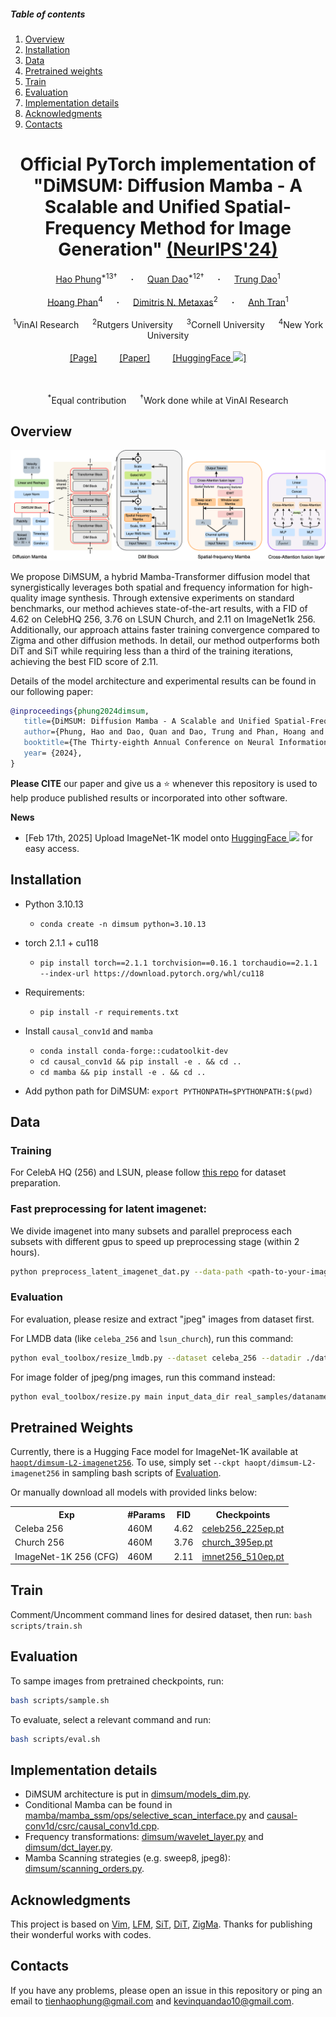 ##### Table of contents
1. [Overview](#overview)
1. [Installation](#installation)
2. [Data](#data)
3. [Pretrained weights](#pretrained-weights)
4. [Train](#train)
5. [Evaluation](#evaluation)
6. [Implementation details](#implementation-details)
7. [Acknowledgments](#acknowledgments)
8. [Contacts](#contacts)

<div align="center">
<h1>Official PyTorch implementation of "DiMSUM: Diffusion Mamba - A Scalable and Unified
Spatial-Frequency Method for Image Generation" <a href="https://arxiv.org/abs/2411.04168"> (NeurIPS'24)</a></h1>
</div>

<div align="center">
  <a href="https://hao-pt.github.io/" target="_blank">Hao&nbsp;Phung</a><sup>*13&dagger;</sup> &emsp; <b>&middot;</b> &emsp;
  <a href="https://quandao10.github.io/" target="_blank">Quan&nbsp;Dao</a><sup>*12&dagger;</sup> &emsp; <b>&middot;</b> &emsp;
  <a href="https://termanteus.com/" target="_blank">Trung&nbsp;Dao</a><sup>1</sup>
  <br> <br>
  <a href="https://viethoang1512.github.io/" target="_blank">Hoang&nbsp;Phan</a><sup>4</sup> &emsp; <b>&middot;</b> &emsp;
  <a href="https://people.cs.rutgers.edu/~dnm/" target="_blank"> Dimitris&nbsp;N. Metaxas</a><sup>2</sup> &emsp; <b>&middot;</b> &emsp;
  <a href="https://sites.google.com/site/anhttranusc/" target="_blank">Anh&nbsp;Tran</a><sup>1</sup>
  <br> <br>
  <sup>1</sup>VinAI Research &emsp;
  <sup>2</sup>Rutgers University &emsp;
  <sup>3</sup>Cornell University &emsp;
  <sup>4</sup>New York University
  <br> <br>
  <a href="https://vinairesearch.github.io/DiMSUM/">[Page]</a> &emsp;&emsp;
  <a href="https://arxiv.org/abs/2411.04168">[Paper]</a> &emsp;&emsp;
  <a href="https://huggingface.co/haopt/dimsum-L2-imagenet256">[HuggingFace <img src="https://huggingface.co/front/assets/huggingface_logo.svg" width=20>]</a> &emsp;&emsp;
  
  <br> <br>
  <emp><sup>*</sup>Equal contribution</emp> &emsp;
  <emp><sup>&dagger;</sup>Work done while at VinAI Research</emp>
</div>


## Overview
<div align="center">
<img src="assets/dim_arch.png" />
</div>

We propose DiMSUM, a hybrid Mamba-Transformer diffusion model that synergistically leverages both spatial and frequency information for high-quality image synthesis. Through extensive experiments on standard benchmarks, our method achieves state-of-the-art results, with a FID of 4.62 on CelebHQ 256, 3.76 on LSUN Church, and 2.11 on ImageNet1k 256. Additionally, our approach attains faster training convergence compared to Zigma and other diffusion methods. In detail, our method outperforms both DiT and SiT while requiring less than a third of the training iterations, achieving the best FID score of 2.11.

Details of the model architecture and experimental results can be found in our following paper:

```bibtex
@inproceedings{phung2024dimsum,
   title={DiMSUM: Diffusion Mamba - A Scalable and Unified Spatial-Frequency Method for Image Generation},
   author={Phung, Hao and Dao, Quan and Dao, Trung and Phan, Hoang and Metaxas, Dimitris and Tran, Anh},
   booktitle={The Thirty-eighth Annual Conference on Neural Information Processing Systems},
   year= {2024},
}
```

**Please CITE** our paper and give us a :star: whenever this repository is used to help produce published results or incorporated into other software.

**News**

- [Feb 17th, 2025] Upload ImageNet-1K model onto [HuggingFace <img src="https://huggingface.co/front/assets/huggingface_logo.svg" width=20>](https://huggingface.co/haopt/dimsum-L2-imagenet256) for easy access.

## Installation

- Python 3.10.13

  - `conda create -n dimsum python=3.10.13`

- torch 2.1.1 + cu118
  - `pip install torch==2.1.1 torchvision==0.16.1 torchaudio==2.1.1 --index-url https://download.pytorch.org/whl/cu118`

- Requirements:
  - `pip install -r requirements.txt`

- Install ``causal_conv1d`` and ``mamba``
  - `conda install conda-forge::cudatoolkit-dev`
  - `cd causal_conv1d && pip install -e . && cd ..`
  - `cd mamba && pip install -e . && cd ..`

- Add python path for DiMSUM: `export PYTHONPATH=$PYTHONPATH:$(pwd)`


## Data
### Training
For CelebA HQ (256) and LSUN, please follow [this repo](https://github.com/NVlabs/NVAE.git) for dataset preparation.

### Fast preprocessing for latent imagenet: 

We divide imagenet into many subsets and parallel preprocess each subsets with different gpus to speed up preprocessing stage (within 2 hours).

```bash
python preprocess_latent_imagenet_dat.py --data-path <path-to-your-imagenet> --features-path <save-path-for-latent-imagenet> --total-batch <number-of-imagenet-partition> --batch-idx <index-of-partition>
```

### Evaluation
For evaluation, please resize and extract "jpeg" images from dataset first.

For LMDB data (like `celeba_256` and `lsun_church`), run this command:
```bash
python eval_toolbox/resize_lmdb.py --dataset celeba_256 --datadir ./data/celeba_256/celeba-lmdb/ --image_size 256 --save_dir real_samples/
```

For image folder of jpeg/png images, run this command instead: 
```bash
python eval_toolbox/resize.py main input_data_dir real_samples/dataname
```

## Pretrained Weights
Currently, there is a Hugging Face model for ImageNet-1K available at [`haopt/dimsum-L2-imagenet256`](https://huggingface.co/haopt/dimsum-L2-imagenet256). To use, simply set `--ckpt haopt/dimsum-L2-imagenet256` in sampling bash scripts of [Evaluation](#evaluation). 

Or manually download all models with provided links below:

<table>
  <tr>
    <th>Exp</th>
    <th>#Params</th>
    <th>FID</th>
    <th>Checkpoints</th>
  </tr>

  <tr>
    <td> Celeba 256 </td>
    <td> 460M </td>
    <td> 4.62 </td>
    <td><a href="https://drive.google.com/file/d/1FTSBJ7YMQWYa0ydFfdgKfUsPdqKXous9/view?usp=drive_link">celeb256_225ep.pt</a></td>
  </tr>

  <tr>
    <td> Church 256 </td>
    <td> 460M </td>
    <td> 3.76 </td>
    <td><a href="https://drive.google.com/file/d/1I1ghI8H_DPurnaLXDEBzEiDRptveSab1/view?usp=drive_link">church_395ep.pt</a></td>
  </tr>

  <tr>
    <td> ImageNet-1K 256 (CFG) </td>
    <td> 460M </td>
    <td> 2.11 </td>
    <td><a href="https://drive.google.com/file/d/18ZBM3zFD8Va55UZe8S2yUXmXhVzWfFV3/view?usp=drive_link">imnet256_510ep.pt</a></td>
  </tr>

  <!-- <tr>
    <td> Celeba 512 </td>
    <td> 461M </td>
    <td> 6.09 </td>
    <td><a href="">celeb512_165ep.pth</a></td>
  </tr> -->

</table>

## Train
Comment/Uncomment command lines for desired dataset, then run:
`bash scripts/train.sh`

## Evaluation
To sampe images from pretrained checkpoints, run:
```bash
bash scripts/sample.sh
```

To evaluate, select a relevant command and run:
```bash
bash scripts/eval.sh
```

## Implementation details
- DiMSUM architecture is put in [dimsum/models_dim.py](dimsum/models_dim.py).
- Conditional Mamba can be found in [mamba/mamba_ssm/ops/selective_scan_interface.py](mamba/mamba_ssm/ops/selective_scan_interface.py) and [causal-conv1d/csrc/causal_conv1d.cpp](causal-conv1d/csrc/causal_conv1d.cpp).
- Frequency transformations: [dimsum/wavelet_layer.py](dimsum/wavelet_layer.py) and [dimsum/dct_layer.py](dimsum/dct_layer.py).
- Mamba Scanning strategies (e.g. sweep8, jpeg8): [dimsum/scanning_orders.py](dimsum/scanning_orders.py).

## Acknowledgments

This project is based on [Vim](https://github.com/hustvl/Vim.git), [LFM](https://github.com/VinAIResearch/LFM.git), [SiT](https://github.com/willisma/SiT.git), [DiT](https://github.com/facebookresearch/DiT.git), [ZigMa](https://github.com/CompVis/zigma.git). Thanks for publishing their wonderful works with codes.

## Contacts
If you have any problems, please open an issue in this repository or ping an email to tienhaophung@gmail.com and kevinquandao10@gmail.com.

